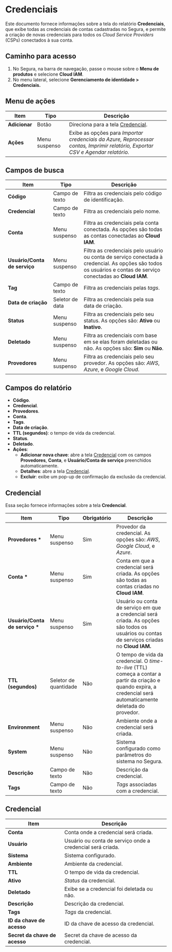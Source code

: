 # Credenciais

Este documento fornece informações sobre a tela do relatório **Credenciais**, que exibe todas as credenciais de contas cadastradas no Segura, e permite a criação de novas credenciais para todos os *Cloud Service Providers* (CSPs) conectados à sua conta.

## Caminho para acesso

1. No Segura, na barra de navegação, passe o mouse sobre o **Menu de produtos** e selecione **Cloud IAM**.  
2. No menu lateral, selecione **Gerenciamento de identidade \> Credenciais.**

## **Menu de ações**

| Item | Tipo | Descrição |
| ---- | ---- | ---- |
| **Adicionar** | Botão | Direciona para a tela [Credencial](/v4/docs/pt/cloud-iam-credentials#credencial). |
| **Ações** | Menu suspenso | Exibe as opções para *Importar credenciais da Azure, Reprocessar contas, Imprimir relatório, Exportar CSV e Agendar relatório.* |

## **Campos de busca**

| Item | Tipo | Descrição |
| ---- | ---- | ---- |
| **Código** | Campo de texto | Filtra as credenciais pelo código de identificação. |
| **Credencial** | Campo de texto | Filtra as credenciais pelo nome. |
| **Conta** | Menu suspenso | Filtra as credenciais pela conta conectada. As opções são todas as contas conectadas ao **Cloud IAM**. |
| **Usuário/Conta de serviço** | Menu suspenso | Filtra as credenciais pelo usuário ou conta de serviço conectada à credencial. As opções são todos os usuários e contas de serviço conectadas ao **Cloud IAM**. |
| **Tag** | Campo de texto | Filtra as credenciais pelas *tags*. |
| **Data de criação** | Seletor de data | Filtra as credenciais pela sua data de criação. |
| **Status** | Menu suspenso | Filtra as credenciais pelo seu status. As opções são: **Ativo** ou **Inativo**. |
| **Deletado** | Menu suspenso | Filtra as credenciais com base em se elas foram deletadas ou não. As opções são: **Sim** ou **Não**. |
| **Provedores** | Menu suspenso | Filtra as credenciais pelo seu provedor. As opções são: *AWS*, *Azure*, e *Google Cloud*. |

## **Campos do relatório**

- **Código**.  
- **Credencial**.  
- **Provedores**.  
- **Conta**.  
- **Tags**.  
- **Data de criação**.  
- **TTL (segundos)**: o tempo de vida da credencial.  
- **Status**.  
- **Deletado**.  
- **Ações**:  
    - **Adicionar nova chave**: abre a tela [Credencial](/v4/docs/pt/cloud-iam-credentials#credencial) com os campos **Provedores**, **Conta**, e **Usuário/Conta de serviço** preenchidos automaticamente.  
    - **Detalhes**: abre a tela [Credencial](/v4/docs/pt/cloud-iam-credentials#credencial1).  
    - **Excluir**: exibe um pop-up de confirmação da exclusão da credencial.

## **Credencial**

Essa seção fornece informações sobre a tela **Credencial**.

| Item | Tipo | Obrigatório | Descrição |
| ---- | ---- | ---- | ---- |
| **Provedores \*** | Menu suspenso | Sim | Provedor da credencial. As opções são: *AWS*, *Google Cloud*, e *Azure*. |
| **Conta \*** | Menu suspenso | Sim | Conta em que a credencial será criada. As opções são todas as contas criadas no **Cloud IAM**. |
| **Usuário/Conta de serviço \*** | Menu suspenso | Sim | Usuário ou conta de serviço em que a credencial será criada. As opções são todos os usuários ou contas de serviços criadas no **Cloud IAM.** |
| **TTL (segundos)** | Seletor de quantidade | Não | O tempo de vida da credencial. O *time-to-live* (TTL) começa a contar a partir da criação e quando expira, a credencial será automaticamente deletada do provedor. |
| **Environment** | Menu suspenso | Não | Ambiente onde a credencial será criada. |
| **System** | Menu suspenso | Não | Sistema configurado como parâmetros do sistema no Segura. |
| **Descrição** | Campo de texto | Não | Descrição da credencial. |
| **Tags** | Campo de texto | Não | *Tags* associadas com a credencial. |

## Credencial

| Item | Descrição |
| ---- | ---- |
| **Conta** | Conta onde a credencial será criada. |
| **Usuário** | Usuário ou conta de serviço onde a credencial será criada. |
| **Sistema** | Sistema configurado. |
| **Ambiente** | Ambiente da credencial. |
| **TTL** | O tempo de vida da credencial. |
| **Ativo** | *Status* da credencial. |
| **Deletado** | Exibe se a credencial foi deletada ou não. |
| **Descrição** | Descrição da credencial. |
| **Tags** | *Tags* da credencial. |
| **ID da chave de acesso** | ID da chave de acesso da credencial. |
| **Secret da chave de acesso** | Secret da chave de acesso da credencial. |
